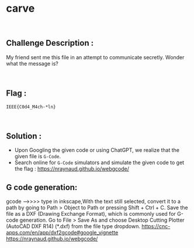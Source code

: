 # carve


<br/>


## Challenge Description :

My friend sent me this file in an attempt to communicate secretly. Wonder what the message is?


<br/>


## Flag :

`IEEE{C0d4_M4ch-*ln}`


<br/>


## Solution :

- Upon Googling the given code or using ChatGPT, we realize that the given file is `G-Code`.
- Search online for `G-Code` simulators and simulate the given code to get the flag : https://nraynaud.github.io/webgcode/




## G code generation:
gcode -->>>> type in inkscape,With the text still selected, convert it to a path by going to Path > Object to Path or pressing Shift + Ctrl + C.
Save the file as a DXF (Drawing Exchange Format), which is commonly used for G-code generation. Go to File > Save As and choose Desktop Cutting Plotter (AutoCAD DXF R14) (*.dxf) from the file type dropdown.
https://cnc-apps.com/en/app/dxf2gcode#google_vignette
https://nraynaud.github.io/webgcode/